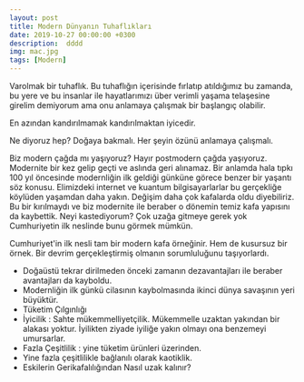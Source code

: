 ```yaml
---
layout: post
title: Modern Dünyanın Tuhaflıkları
date: 2019-10-27 00:00:00 +0300
description:  dddd
img: mac.jpg
tags: [Modern]
---
```


Varolmak bir tuhaflık. Bu tuhaflığın içerisinde fırlatıp atıldığımız bu zamanda, bu yere ve bu insanlar ile hayatlarımızı über verimli yaşama telaşesine girelim demiyorum ama onu anlamaya çalışmak bir başlangıç olabilir.

En azından kandırılmamak kandırılmaktan iyicedir.

Ne diyoruz hep? Doğaya bakmalı. Her şeyin özünü anlamaya çalışmalı.

Biz modern çağda mı yaşıyoruz? Hayır postmodern çağda yaşıyoruz. Modernite bir kez gelip geçti ve aslında geri alınamaz. Bir anlamda hala tıpkı 100 yıl öncesinde modernliğin ilk geldiği günküne görece benzer bir yaşantı söz konusu. Elimizdeki internet ve kuantum bilgisayarlarlar bu gerçekliğe köylüden yaşamdan daha yakın. Değişim daha çok kafalarda oldu diyebiliriz. Bu bir kırılmaydı ve biz modernite ile beraber o dönemin temiz kafa yapısını da kaybettik. Neyi kastediyorum? Çok uzağa gitmeye gerek yok Cumhuriyetin ilk neslinde bunu görmek mümkün. 

Cumhuriyet'in ilk nesli tam bir modern kafa örneğinir. Hem de kusursuz bir örnek. Bir devrim gerçekleştirmiş olmanın sorumluluğunu taşıyorlardı.

* Doğaüstü tekrar dirilmeden önceki zamanın dezavantajları ile beraber avantajları da kayboldu.
* Modernliğin ilk günkü cilasının kaybolmasında ikinci dünya savaşının yeri büyüktür.
* Tüketim Çılgınlığı
* İyicilik : Sahte mükemmelliyetçilik. Mükemmelle uzaktan yakından bir alakası yoktur. İyilikten ziyade iyiliğe yakın olmayı ona benzemeyi umursarlar.
* Fazla Çeşitlilik : yine tüketim ürünleri üzerinden.
* Yine fazla çeşitlilikle bağlanılı olarak kaotiklik.
* Eskilerin Gerikafalılığından Nasıl uzak kalınır?

